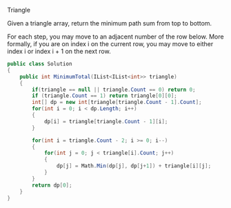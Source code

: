 Triangle

Given a triangle array, return the minimum path sum from top to bottom.

For each step, you may move to an adjacent number of the row below. More formally, if you are on index i on the current row, you may move to either index i or index i + 1 on the next row.

```csharp
public class Solution
{
    public int MinimumTotal(IList<IList<int>> triangle)
    {
        if(triangle == null || triangle.Count == 0) return 0;
        if (triangle.Count == 1) return triangle[0][0];
        int[] dp = new int[triangle[triangle.Count - 1].Count];
        for(int i = 0; i < dp.Length; i++)
        {
            dp[i] = triangle[triangle.Count - 1][i];
        }

        for(int i = triangle.Count - 2; i >= 0; i--)
        {
            for(int j = 0; j < triangle[i].Count; j++)
            {
                dp[j] = Math.Min(dp[j], dp[j+1]) + triangle[i][j];
            }
        }
        return dp[0];
    }
}
